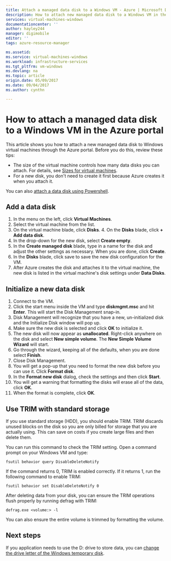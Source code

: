 ```yaml
---
title: Attach a managed data disk to a Windows VM - Azure | Microsoft Docs
description: How to attach new managed data disk to a Windows VM in the Azure portal using the Resource Manager deployment model.
services: virtual-machines-windows
documentationcenter: ''
author: hayley244
manager: digimobile
editor: ''
tags: azure-resource-manager

ms.assetid: 
ms.service: virtual-machines-windows
ms.workload: infrastructure-services
ms.tgt_pltfrm: vm-windows
ms.devlang: na
ms.topic: article
origin.date: 05/09/2017
ms.date: 09/04/2017
ms.author: cynthn

---
```

# How to attach a managed data disk to a Windows VM in the Azure portal

This article shows you how to attach a new managed data disk to Windows virtual machines through the Azure portal. Before you do this, review these tips:

* The size of the virtual machine controls how many data disks you can attach. For details, see [Sizes for virtual machines](sizes.md).
* For a new disk, you don't need to create it first because Azure creates it when you attach it.

You can also [attach a data disk using Powershell](attach-disk-ps.md).



## Add a data disk
1. In the menu on the left, click **Virtual Machines**.
2. Select the virtual machine from the list.
3. On the virtual machine blade, click **Disks**.
   4. On the **Disks** blade, click **+ Add data disk**.
5. In the drop-down for the new disk, select **Create empty**.
6. In the **Create managed disk** blade, type in a name for the disk and adjust the other settings as necessary. When you are done, click **Create**.
7. In the **Disks** blade, click save to save the new disk configuration for the VM.
6. After Azure creates the disk and attaches it to the virtual machine, the new disk is listed in the virtual machine's disk settings under **Data Disks**.


## Initialize a new data disk

1. Connect to the VM.
1. Click the start menu inside the VM and type **diskmgmt.msc** and hit **Enter**. This will start the Disk Management snap-in.
2. Disk Management will recognize that you have a new, un-initialized disk and the Initialize Disk window will pop up.
3. Make sure the new disk is selected and click **OK** to initialize it.
4. The new disk will now appear as **unallocated**. Right-click anywhere on the disk and select **New simple volume**. The **New Simple Volume Wizard** will start.
5. Go through the wizard, keeping all of the defaults, when you are done select **Finish**.
6. Close Disk Management.
7. You will get a pop-up that you need to format the new disk before you can use it. Click **Format disk**.
8. In the **Format new disk** dialog, check the settings and then click **Start**.
9. You will get a warning that formatting the disks will erase all of the data, click **OK**.
10. When the format is complete, click **OK**.

## Use TRIM with standard storage

If you use standard storage (HDD), you should enable TRIM. TRIM discards unused blocks on the disk so you are only billed for storage that you are actually using. This can save on costs if you create large files and then delete them. 

You can run this command to check the TRIM setting. Open a command prompt on your Windows VM and type:

```
fsutil behavior query DisableDeleteNotify
```

If the command returns 0, TRIM is enabled correctly. If it returns 1, run the following command to enable TRIM:
```
fsutil behavior set DisableDeleteNotify 0
```

After deleting data from your disk, you can ensure the TRIM operations flush properly by running defrag with TRIM:

```
defrag.exe <volume:> -l
```

You can also ensure the entire volume is trimmed by formatting the volume.

## Next steps
If you application needs to use the D: drive to store data, you can [change the drive letter of the Windows temporary disk](change-drive-letter.md?toc=%2fvirtual-machines%2fwindows%2fclassic%2ftoc.json).
